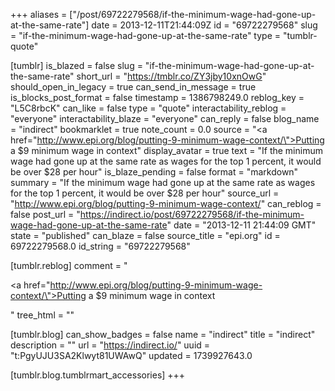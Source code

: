 +++
aliases = ["/post/69722279568/if-the-minimum-wage-had-gone-up-at-the-same-rate"]
date = 2013-12-11T21:44:09Z
id = "69722279568"
slug = "if-the-minimum-wage-had-gone-up-at-the-same-rate"
type = "tumblr-quote"

[tumblr]
is_blazed = false
slug = "if-the-minimum-wage-had-gone-up-at-the-same-rate"
short_url = "https://tmblr.co/ZY3jby10xnOwG"
should_open_in_legacy = true
can_send_in_message = true
is_blocks_post_format = false
timestamp = 1386798249.0
reblog_key = "L5C8rbcK"
can_like = false
type = "quote"
interactability_reblog = "everyone"
interactability_blaze = "everyone"
can_reply = false
blog_name = "indirect"
bookmarklet = true
note_count = 0.0
source = "<a href=\"http://www.epi.org/blog/putting-9-minimum-wage-context/\">Putting a $9 minimum wage in context</a>"
display_avatar = true
text = "If the minimum wage had gone up at the same rate as wages for the top 1 percent, it would be over $28 per hour"
is_blaze_pending = false
format = "markdown"
summary = "If the minimum wage had gone up at the same rate as wages for the top 1 percent, it would be over $28 per hour"
source_url = "http://www.epi.org/blog/putting-9-minimum-wage-context/"
can_reblog = false
post_url = "https://indirect.io/post/69722279568/if-the-minimum-wage-had-gone-up-at-the-same-rate"
date = "2013-12-11 21:44:09 GMT"
state = "published"
can_blaze = false
source_title = "epi.org"
id = 69722279568.0
id_string = "69722279568"

[tumblr.reblog]
comment = "<p><a href=\"http://www.epi.org/blog/putting-9-minimum-wage-context/\">Putting a $9 minimum wage in context</a></p>"
tree_html = ""

[tumblr.blog]
can_show_badges = false
name = "indirect"
title = "indirect"
description = ""
url = "https://indirect.io/"
uuid = "t:PgyUJU3SA2Klwyt81UWAwQ"
updated = 1739927643.0

[tumblr.blog.tumblrmart_accessories]
+++
